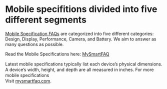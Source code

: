 Mobile specifitions divided into five different segments
=======================================

[Mobile Specification FAQs](https://mysmartfaq.com/category/faq) are categorized into five different categories: Design, Display, Performance, Camera, and Battery. We aim to answer as many questions as possible.

Read the Mobile Specifications here:
[MySmartFAQ](https://mysmartfaq.com "MySmartFAQ's Homepage")

Latest mobile speciﬁcations typically list each device’s physical dimensions. A device’s width, height, and depth are all measured in inches. For more mobile speciﬁcations<br>Visit <a href="https://mysmartfaq.com">mysmartfaq.com</a>.
